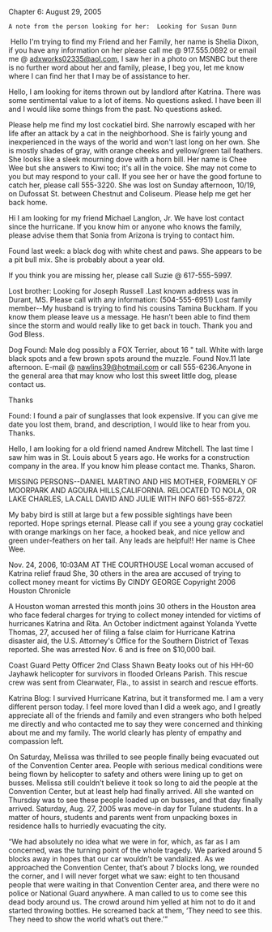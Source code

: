 Chapter 6: August 29, 2005	A note from the person looking for her:  Looking for Susan Dunn Hello I'm trying to find my Friend and her Family, her name is Shelia Dixon, if you have any information on her please call me @ 917.555.0692 or email me @ adxworks02335@aol.com, I saw her in a photo on MSNBC but there is no further word about her and family, please, I beg you, let me know where I can find her that I may be of assistance to her.  Hello, I am looking for items thrown out by landlord after Katrina. There was some sentimental value to a lot of items. No questions asked. I have been ill and I would like some things from the past. No questions asked. Please help me find my lost cockatiel bird. She narrowly escaped with her life after an attack by a cat in the neighborhood. She is fairly young and inexperienced in the ways of the world and won't last long on her own. She is mostly shades of gray, with orange cheeks and yellow/green tail feathers. She looks like a sleek mourning dove with a horn bill. Her name is Chee Wee but she answers to Kiwi too; it's all in the voice. She may not come to you but may respond to your call. If you see her or have the good fortune to catch her, please call 555-3220. She was lost on Sunday afternoon, 10/19, on Dufossat St. between Chestnut and Coliseum. Please help me get her back home. Hi I am looking for my friend Michael Langlon, Jr. We have lost contact since the hurricane. If you know him or anyone who knows the family, please advise them that Sonia from Arizona is trying to contact him.Found last week: a black dog with white chest and paws. She appears to be a pit bull mix. She is probably about a year old. If you think you are missing her, please call Suzie @ 617-555-5997. Lost brother:Looking for Joseph Russell .Last known address was in Durant, MS. Please call with any information:(504-555-6951)Lost family member--My husband is trying to find his cousins Tamina Buckham. If you know them please leave us a message. He hasn’t been able to find them since the storm and would really like to get back in touch. Thank you and God Bless.Dog Found:Male dog possibly a FOX Terrier, about 16 " tall. White with large black spots and a few brown spots around the muzzle.  Found Nov.11 late afternoon. E-mail @ nawlins39@hotmail.com or call 555-6236.Anyone in the general area that may know who lost this sweet little dog, please contact us. ThanksFound:I found a pair of sunglasses that look expensive. If you can give me date you lost them, brand, and description, I would like to hear from you. Thanks. Hello, I am looking for a old friend named Andrew Mitchell. The last time I saw him was in St. Louis about 5 years ago. He works for a construction company in the area. If you know him please contact me. Thanks, Sharon. MISSING PERSONS--DANIEL MARTINO AND HIS MOTHER, FORMERLY OF MOORPARK AND AGOURA HILLS,CALIFORNIA. RELOCATED TO NOLA, OR LAKE CHARLES, LA.CALL DAVID AND JULIE WITH INFO 661-555-8727.My baby bird is still at large but a few possible sightings have been reported. Hope springs eternal. Please call if you see a young gray cockatiel with orange markings on her face, a hooked beak, and nice yellow and green under-feathers on her tail. Any leads are helpful!! Her name is Chee Wee. Nov. 24, 2006, 10:03AM AT THE COURTHOUSE Local woman accused of Katrina relief fraud She, 30 others in the area are accused of trying to collect money meant for victimsBy CINDY GEORGE Copyright 2006 Houston ChronicleA Houston woman arrested this month joins 30 others in the Houston area who face federal charges for trying to collect money intended for victims of hurricanes Katrina and Rita.An October indictment against Yolanda Yvette Thomas, 27, accused her of filing a false claim for Hurricane Katrina disaster aid, the U.S. Attorney's Office for the Southern District of Texas reported. She was arrested Nov. 6 and is free on $10,000 bail.Coast Guard Petty Officer 2nd Class Shawn Beaty looks out of his HH-60 Jayhawk helicopter for survivors in flooded Orleans Parish. This rescue crew was sent from Clearwater, Fla., to assist in search and rescue efforts.Katrina Blog:I survived Hurricane Katrina, but it transformed me. I am a very different person today. I feel more loved than I did a week ago, and I greatly appreciate all of the friends and family and even strangers who both helped me directly and who contacted me to say they were concerned and thinking about me and my family. The world clearly has plenty of empathy and compassion left. On Saturday, Melissa was thrilled to see people finally being evacuated out of the Convention Center area. People with serious medical conditions were being flown by helicopter to safety and others were lining up to get on busses. Melissa still couldn’t believe it took so long to aid the people at the Convention Center, but at least help had finally arrived. All she wanted on Thursday was to see these people loaded up on busses, and that day finally arrived.Saturday, Aug. 27, 2005 was move-in day for Tulane students. In a matter of hours, students and parents went from unpacking boxes in residence halls to hurriedly evacuating the city.“We had absolutely no idea what we were in for, which, as far as I am concerned, was the turning point of the whole tragedy. We parked around 5 blocks away in hopes that our car wouldn’t be vandalized. As we approached the Convention Center, that’s about 7 blocks long, we rounded the corner, and I will never forget what we saw: eight to ten thousand people that were waiting in that Convention Center area, and there were no police or National Guard anywhere. A man called to us to come see this dead body around us. The crowd around him yelled at him not to do it and started throwing bottles. He screamed back at them, ‘They need to see this. They need to show the world what’s out there.’”